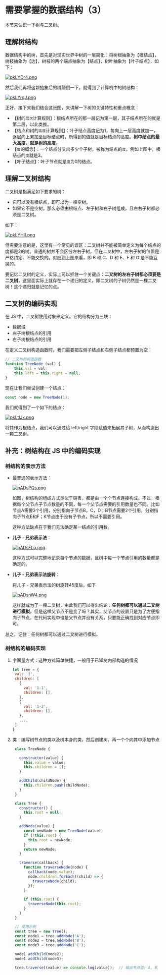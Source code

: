 # 需要掌握的数据结构（3）

本节来认识一下树与二叉树。

## 理解树结构

数据结构中的树，首先是对现实世界中树的一层简化：将树根抽象为【根结点】，树枝抽象为【边】，树枝的两个端点抽象为【结点】，树叶抽象为【叶子结点】，如下：

[![pkLYDr4.png](https://s21.ax1x.com/2024/07/29/pkLYDr4.png)](https://imgse.com/i/pkLYDr4)

然后我们再将这颗抽象后的树颠倒一下，就得到了计算机中的树结构：

[![pkLYrqJ.png](https://s21.ax1x.com/2024/07/29/pkLYrqJ.png)](https://imgse.com/i/pkLYrqJ)

正好，接下来我们结合这张图，来讲解一下树的关键特性和重点概念：

* 【树的`层次`计算规则】：根结点所在的那一层记为第一层，其子结点所在的就是第二层，以此类推。
* 【结点和树的`高度`计算规则】：叶子结点高度记为1，每向上一层高度就加一，逐层向上累加至目标结点时，所得到的值就是目标结点的高度。**树中结点的最大高度，就是树的高度**。
* 【`度`的概念】：一个结点分叉出多少个子树，被称为结点的`度`，例如上图中，根结点的`度`就是3。
* 【叶子结点】：叶子节点就是`度`为0的结点。

## 理解二叉树结构

二叉树是指满足如下要求的树：

* 它可以没有根结点，即可以为一棵空树。
* 如果它不是空树，那么必须由根结点、左子树和右子树组成，且左右子树都必须是二叉树。

如下：

[![pkLYHII.png](https://s21.ax1x.com/2024/07/29/pkLYHII.png)](https://imgse.com/i/pkLYHII)

但需要注意的是，这里有一个常见的误区：二叉树并不能被简单定义为每个结点的度都是2的树。普通的树并不会区分左右子树，但在二叉树中，左右子树的位置是严格约定、不能交换的。对应到上图来看，即 B 和 C、D 和 E、F 和 G 是不能互换的。

要记忆二叉树的定义，实际上可以抓住一个关键点：**二叉树的左右子树都必须要是二叉树**，这里面实际上就存在一个递归的定义，即二叉树的子树仍然是一棵二叉树！这个递归就是记忆的点。

## 二叉树的编码实现

在 JS 中，二叉树使用对象来定义。它的结构分为三块：

* 数据域
* 左子树根结点的引用
* 右子树根结点的引用

在定义二叉树构造函数时，我们需要把左侧子结点和右侧子结点都预置为空：

```js
// 二叉树的构造函数
function TreeNode (val) {
    this.val = val;
    this.left = this.right = null;
}
```

现在让我们尝试创建一个结点：

```js
const node = new TreeNode(1);
```

我们就得到了一个如下的结点：

[![pkLtlJx.png](https://s21.ax1x.com/2024/07/29/pkLtlJx.png)](https://imgse.com/i/pkLtlJx)

将其作为根结点，我们可以通过给 left/right 字段赋值来拓展其子树，从而构造出一颗二叉树。

## 补充：树结构在 JS 中的编码实现

### 树结构的表示方法

* 最普通的表示方法：
  
  [![pADsPQs.png](https://s21.ax1x.com/2024/11/01/pADsPQs.png)](https://imgse.com/i/pADsPQs)
  
  如图，树结构的组成方式类似于链表，都是由一个个节点连接构成。不过，根据每个父节点子节点数量的不同，每一个父节点需要的引用数量也不同。比如节点A需要3个引用，分别指向子节点B，C，D；B节点需要2个引用，分别指向子节点E和F；K节点由于没有子节点，所以不需要引用。
  
  这种方法缺点在于我们无法确定某一结点的引用数。

* **儿子 - 兄弟表示法**：
  
  [![pADsFLq.png](https://s21.ax1x.com/2024/11/01/pADsFLq.png)](https://imgse.com/i/pADsFLq)

  这种方式可以完整地记录每个节点的数据，且树中每一个节点引用的数量都是确定的。

* **儿子 - 兄弟表示法旋转**：
  
  将儿子 - 兄弟表示法的树旋转45度后，如下

  [![pADsnW4.png](https://s21.ax1x.com/2024/11/01/pADsnW4.png)](https://imgse.com/i/pADsnW4)

  这样就成为了一棵二叉树，由此我们可以得出结论：**任何树都可以通过二叉树进行模拟**。但是这样父节点不是变了吗？其实，父节点的设置只是为了方便指向子节点，在代码实现中谁是父节点并没有关系，只要能正确找到对应节点即可。

总之，记住：任何树都可以通过二叉树进行模拟。

### 树结构的编码实现

1. 字面量方式：这种方式简单快捷，一般用于已知树内部构造的情况

   ```js
   let tree = {
    val: '1',
    children: [
      {
        val: '1-1',
        children: [],
      },
      {
        val: '1-2',
        children: [],
      },
      ...,
    ]
   }
   ```

2. 类：编写树节点的类以及树本身的类，然后创建树，再一个个向其中添加节点

   ```js
    class TreeNode {

      constructor(value) {
        this.value = value;
        this.children = [];
      }

      addChild(childNode) {
        this.children.push(childNode);
      }
    }

    class Tree {
      constructor() {
        this.root = null;
      }

      addNode(value) {
        const newNode = new TreeNode(value);
        if (!this.root) {
          this.root = newNode;
        }
        return newNode;
      }

      traverse(callback) {
        function traverseNode(node) {
          callback(node.value);
          node.children.forEach((child) => {
            traverseNode(child);
          });
        }

        if (this.root) {
          traverseNode(this.root);
        }
      }
    }

    // 使用示例
    const tree = new Tree();
    const node1 = tree.addNode('A');
    const node2 = tree.addNode('B');
    const node3 = tree.addNode('C');

    node1.addChild(node2);
    node1.addChild(node3);

    tree.traverse((value) => console.log(value));  // 输出节点值: A, B, C

   ```
